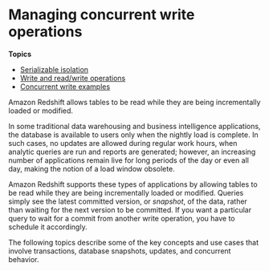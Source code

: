 # Managing concurrent write operations<a name="c_Concurrent_writes"></a>

**Topics**
+ [Serializable isolation](c_serial_isolation.md)
+ [Write and read/write operations](c_write_readwrite.md)
+ [Concurrent write examples](r_Serializable_isolation_example.md)

Amazon Redshift allows tables to be read while they are being incrementally loaded or modified\.

In some traditional data warehousing and business intelligence applications, the database is available to users only when the nightly load is complete\. In such cases, no updates are allowed during regular work hours, when analytic queries are run and reports are generated; however, an increasing number of applications remain live for long periods of the day or even all day, making the notion of a load window obsolete\.

Amazon Redshift supports these types of applications by allowing tables to be read while they are being incrementally loaded or modified\. Queries simply see the latest committed version, or *snapshot*, of the data, rather than waiting for the next version to be committed\. If you want a particular query to wait for a commit from another write operation, you have to schedule it accordingly\.

The following topics describe some of the key concepts and use cases that involve transactions, database snapshots, updates, and concurrent behavior\.